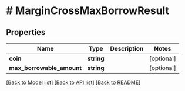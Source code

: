 # # MarginCrossMaxBorrowResult

## Properties

Name | Type | Description | Notes
------------ | ------------- | ------------- | -------------
**coin** | **string** |  | [optional]
**max_borrowable_amount** | **string** |  | [optional]

[[Back to Model list]](../../README.md#models) [[Back to API list]](../../README.md#endpoints) [[Back to README]](../../README.md)
